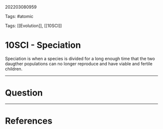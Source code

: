 202203080959

Tags: #atomic

Tags: [[Evolution]], [[10SCI]]

# 10SCI - Speciation
Speciation is when a species is divided for a long enough time that the two daugther populations can no longer reproduce and have viable and fertile children.

---
# Question


---
# References
